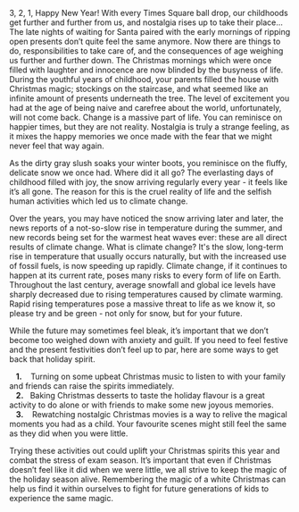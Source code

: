 ﻿3, 2, 1, Happy New Year! With every Times Square ball drop, our childhoods get further and further from us, and nostalgia rises up to take their place… The late nights of waiting for Santa paired with the early mornings of ripping open presents don’t quite feel the same anymore. Now there are things to do, responsibilities to take care of, and the consequences of age weighing us further and further down. The Christmas mornings which were once filled with laughter and innocence are now blinded by the busyness of life. During the youthful years of childhood, your parents filled the house with Christmas magic; stockings on the staircase, and what seemed like an infinite amount of presents underneath the tree. The level of excitement you had at the age of being naive and carefree about the world, unfortunately, will not come back. Change is a massive part of life. You can reminisce on happier times, but they are not reality. Nostalgia is truly a strange feeling, as it mixes the happy memories we once made with the fear that we might never feel that way again.  
  
  

As the dirty gray slush soaks your winter boots, you reminisce on the fluffy, delicate snow we once had. Where did it all go? The everlasting days of childhood filled with joy, the snow arriving regularly every year - it feels like it’s all gone. The reason for this is the cruel reality of life and the selfish human activities which led us to climate change.    
  
  

Over the years, you may have noticed the snow arriving later and later, the news reports of a not-so-slow rise in temperature during the summer, and new records being set for the warmest heat waves ever: these are all direct results of climate change. What is climate change? It's the slow, long-term rise in temperature that usually occurs naturally, but with the increased use of fossil fuels, is now speeding up rapidly. Climate change, if it continues to happen at its current rate, poses many risks to every form of life on Earth. Throughout the last century, average snowfall and global ice levels have sharply decreased due to rising temperatures caused by climate warming. Rapid rising temperatures pose a massive threat to life as we know it, so please try and be green - not only for snow, but for your future.  
  
  
While the future may sometimes feel bleak, it’s important that we don’t become too weighed down with anxiety and guilt. If you need to feel festive and the present festivities don’t feel up to par, here are some ways to get back that holiday spirit.  
  
  
&nbsp;&nbsp;&nbsp;**1.**&nbsp;&nbsp;&nbsp;&nbsp;Turning on some upbeat Christmas music to listen to with your family and friends can raise the spirits immediately.  
&nbsp;&nbsp;&nbsp;**2.**&nbsp;&nbsp;&nbsp;Baking Christmas desserts to taste the holiday flavour is a great activity to do alone or with friends to make some new joyous memories.  
&nbsp;&nbsp;&nbsp;**3.**&nbsp;&nbsp;&nbsp;&nbsp;Rewatching nostalgic Christmas movies is a way to relive the magical moments you had as a child. Your favourite scenes might still feel the same as they did when you were little.  
  
  
Trying these activities out could uplift your Christmas spirits this year and combat the stress of exam season. It’s important that even if Christmas doesn’t feel like it did when we were little, we all strive to keep the magic of the holiday season alive. Remembering the magic of a white Christmas can help us find it within ourselves to fight for future generations of kids to experience the same magic.  
  

&nbsp;



